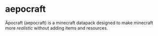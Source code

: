 # aepocraft
Äpocraft (aepocraft) is a minecraft datapack designed to make minecraft more *realistic* without adding items and resources.
